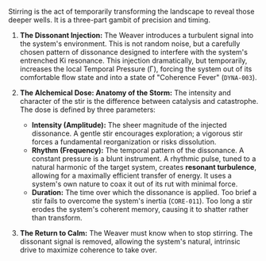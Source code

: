 Stirring is the act of temporarily transforming the landscape to reveal those deeper wells. It is a three-part gambit of precision and timing.

1.  **The Dissonant Injection:** The Weaver introduces a turbulent signal into the system's environment. This is not random noise, but a carefully chosen pattern of dissonance designed to interfere with the system's entrenched Ki resonance. This injection dramatically, but temporarily, increases the local Temporal Pressure (Γ), forcing the system out of its comfortable flow state and into a state of "Coherence Fever" (`DYNA-003`).

2.  **The Alchemical Dose: Anatomy of the Storm:** The intensity and character of the stir is the difference between catalysis and catastrophe. The dose is defined by three parameters:
    *   **Intensity (Amplitude):** The sheer magnitude of the injected dissonance. A gentle stir encourages exploration; a vigorous stir forces a fundamental reorganization or risks dissolution.
    *   **Rhythm (Frequency):** The temporal pattern of the dissonance. A constant pressure is a blunt instrument. A rhythmic pulse, tuned to a natural harmonic of the target system, creates **resonant turbulence**, allowing for a maximally efficient transfer of energy. It uses a system's own nature to coax it out of its rut with minimal force.
    *   **Duration:** The time over which the dissonance is applied. Too brief a stir fails to overcome the system's inertia (`CORE-011`). Too long a stir erodes the system's coherent memory, causing it to shatter rather than transform.

3.  **The Return to Calm:** The Weaver must know when to stop stirring. The dissonant signal is removed, allowing the system's natural, intrinsic drive to maximize coherence to take over.